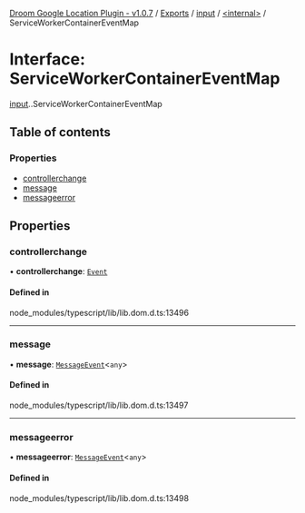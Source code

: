 [Droom Google Location Plugin - v1.0.7](../README.md) / [Exports](../modules.md) / [input](../modules/input.md) / [<internal\>](../modules/input._internal_.md) / ServiceWorkerContainerEventMap

# Interface: ServiceWorkerContainerEventMap

[input](../modules/input.md).[<internal>](../modules/input._internal_.md).ServiceWorkerContainerEventMap

## Table of contents

### Properties

- [controllerchange](input._internal_.ServiceWorkerContainerEventMap.md#controllerchange)
- [message](input._internal_.ServiceWorkerContainerEventMap.md#message)
- [messageerror](input._internal_.ServiceWorkerContainerEventMap.md#messageerror)

## Properties

### controllerchange

• **controllerchange**: [`Event`](../modules/input._internal_.md#event)

#### Defined in

node_modules/typescript/lib/lib.dom.d.ts:13496

___

### message

• **message**: [`MessageEvent`](../modules/input._internal_.md#messageevent)<`any`\>

#### Defined in

node_modules/typescript/lib/lib.dom.d.ts:13497

___

### messageerror

• **messageerror**: [`MessageEvent`](../modules/input._internal_.md#messageevent)<`any`\>

#### Defined in

node_modules/typescript/lib/lib.dom.d.ts:13498
